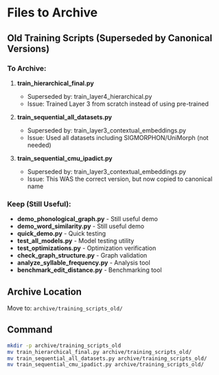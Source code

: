 # Files to Archive

## Old Training Scripts (Superseded by Canonical Versions)

### To Archive:
1. **train_hierarchical_final.py** 
   - Superseded by: train_layer4_hierarchical.py
   - Issue: Trained Layer 3 from scratch instead of using pre-trained

2. **train_sequential_all_datasets.py**
   - Superseded by: train_layer3_contextual_embeddings.py
   - Issue: Used all datasets including SIGMORPHON/UniMorph (not needed)

3. **train_sequential_cmu_ipadict.py**
   - Superseded by: train_layer3_contextual_embeddings.py
   - Issue: This WAS the correct version, but now copied to canonical name

### Keep (Still Useful):
- **demo_phonological_graph.py** - Still useful demo
- **demo_word_similarity.py** - Still useful demo  
- **quick_demo.py** - Quick testing
- **test_all_models.py** - Model testing utility
- **test_optimizations.py** - Optimization verification
- **check_graph_structure.py** - Graph validation
- **analyze_syllable_frequency.py** - Analysis tool
- **benchmark_edit_distance.py** - Benchmarking tool

## Archive Location
Move to: `archive/training_scripts_old/`

## Command
```bash
mkdir -p archive/training_scripts_old
mv train_hierarchical_final.py archive/training_scripts_old/
mv train_sequential_all_datasets.py archive/training_scripts_old/
mv train_sequential_cmu_ipadict.py archive/training_scripts_old/
```
